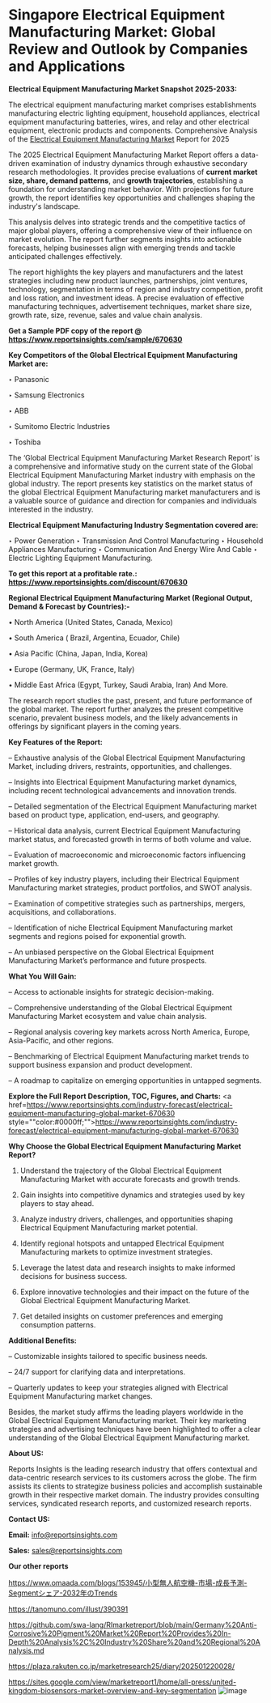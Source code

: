 # Singapore Electrical Equipment Manufacturing Market: Global Review and Outlook by Companies and Applications

<strong>Electrical Equipment Manufacturing Market Snapshot 2025-2033:</strong>

The electrical equipment manufacturing market comprises establishments manufacturing electric lighting equipment, household appliances, electrical equipment manufacturing batteries, wires, and relay and other electrical equipment, electronic products and components. Comprehensive Analysis of the <a href=https://www.reportsinsights.com/sample/670630>Electrical Equipment Manufacturing Market</a> Report for 2025

The 2025 Electrical Equipment Manufacturing Market Report offers a data-driven examination of industry dynamics through exhaustive secondary research methodologies. It provides precise evaluations of <strong>current market size, share, demand patterns</strong>, and <strong>growth trajectories</strong>, establishing a foundation for understanding market behavior. With projections for future growth, the report identifies key opportunities and challenges shaping the industry's landscape.

This analysis delves into strategic trends and the competitive tactics of major global players, offering a comprehensive view of their influence on market evolution. The report further segments insights into actionable forecasts, helping businesses align with emerging trends and tackle anticipated challenges effectively.

The report highlights the key players and manufacturers and the latest strategies including new product launches, partnerships, joint ventures, technology, segmentation in terms of region and industry competition, profit and loss ration, and investment ideas. A precise evaluation of effective manufacturing techniques, advertisement techniques, market share size, growth rate, size, revenue, sales and value chain analysis.

<strong>Get a Sample PDF copy of the report @ <a href=https://www.reportsinsights.com/sample/670630 style=color:#0000ff;>https://www.reportsinsights.com/sample/670630</a></strong>

<strong>Key Competitors of the Global Electrical Equipment Manufacturing Market are:</strong>

‣ Panasonic

‣ Samsung Electronics

‣ ABB

‣ Sumitomo Electric Industries

‣ Toshiba

The ‘Global Electrical Equipment Manufacturing Market Research Report’ is a comprehensive and informative study on the current state of the Global Electrical Equipment Manufacturing Market industry with emphasis on the global industry. The report presents key statistics on the market status of the global Electrical Equipment Manufacturing market manufacturers and is a valuable source of guidance and direction for companies and individuals interested in the industry.

<strong>Electrical Equipment Manufacturing Industry Segmentation covered are:</strong>

‣ Power Generation
‣ Transmission And Control Manufacturing
‣ Household Appliances Manufacturing
‣ Communication And Energy Wire And Cable
‣ Electric Lighting Equipment Manufacturing.

<strong>To get this report at a profitable rate.: <a href=https://www.reportsinsights.com/discount/670630 style=color:#0000ff;>https://www.reportsinsights.com/discount/670630</a></strong>

<strong>Regional Electrical Equipment Manufacturing Market (Regional Output, Demand &amp; Forecast by Countries):-</strong>

• North America (United States, Canada, Mexico)

• South America ( Brazil, Argentina, Ecuador, Chile)

• Asia Pacific (China, Japan, India, Korea)

• Europe (Germany, UK, France, Italy)

• Middle East Africa (Egypt, Turkey, Saudi Arabia, Iran) And More.

The research report studies the past, present, and future performance of the global market. The report further analyzes the present competitive scenario, prevalent business models, and the likely advancements in offerings by significant players in the coming years.

<strong>Key Features of the Report:</strong>

– Exhaustive analysis of the Global Electrical Equipment Manufacturing Market, including drivers, restraints, opportunities, and challenges.

– Insights into Electrical Equipment Manufacturing market dynamics, including recent technological advancements and innovation trends.

– Detailed segmentation of the Electrical Equipment Manufacturing market based on product type, application, end-users, and geography.

– Historical data analysis, current Electrical Equipment Manufacturing market status, and forecasted growth in terms of both volume and value.

– Evaluation of macroeconomic and microeconomic factors influencing market growth.

– Profiles of key industry players, including their Electrical Equipment Manufacturing market strategies, product portfolios, and SWOT analysis.

– Examination of competitive strategies such as partnerships, mergers, acquisitions, and collaborations.

– Identification of niche Electrical Equipment Manufacturing market segments and regions poised for exponential growth.

– An unbiased perspective on the Global Electrical Equipment Manufacturing Market’s performance and future prospects.

<strong>What You Will Gain:</strong>

– Access to actionable insights for strategic decision-making.

– Comprehensive understanding of the Global Electrical Equipment Manufacturing Market ecosystem and value chain analysis.

– Regional analysis covering key markets across North America, Europe, Asia-Pacific, and other regions.

– Benchmarking of Electrical Equipment Manufacturing market trends to support business expansion and product development.

– A roadmap to capitalize on emerging opportunities in untapped segments.

<strong>Explore the Full Report Description, TOC, Figures, and Charts:</strong>
<a href=https://www.reportsinsights.com/industry-forecast/electrical-equipment-manufacturing-global-market-670630 style=""color:#0000ff;"">https://www.reportsinsights.com/industry-forecast/electrical-equipment-manufacturing-global-market-670630</a>

<strong>Why Choose the Global Electrical Equipment Manufacturing Market Report?</strong>

1. Understand the trajectory of the Global Electrical Equipment Manufacturing Market with accurate forecasts and growth trends.

2. Gain insights into competitive dynamics and strategies used by key players to stay ahead.

3. Analyze industry drivers, challenges, and opportunities shaping Electrical Equipment Manufacturing market potential.

4. Identify regional hotspots and untapped Electrical Equipment Manufacturing markets to optimize investment strategies.

5. Leverage the latest data and research insights to make informed decisions for business success.

6. Explore innovative technologies and their impact on the future of the Global Electrical Equipment Manufacturing Market.

7. Get detailed insights on customer preferences and emerging consumption patterns.

<strong>Additional Benefits:</strong>

– Customizable insights tailored to specific business needs.

– 24/7 support for clarifying data and interpretations.

– Quarterly updates to keep your strategies aligned with Electrical Equipment Manufacturing market changes.

Besides, the market study affirms the leading players worldwide in the Global Electrical Equipment Manufacturing market. Their key marketing strategies and advertising techniques have been highlighted to offer a clear understanding of the Global Electrical Equipment Manufacturing market.

<strong><strong>About US</strong>:</strong>

Reports Insights is the leading research industry that offers contextual and data-centric research services to its customers across the globe. The firm assists its clients to strategize business policies and accomplish sustainable growth in their respective market domain. The industry provides consulting services, syndicated research reports, and customized research reports.

<strong>Contact US:</strong>

<p class=><b>Email:</b> <a href=mailto:info@reportsinsights.com>info@reportsinsights.com</a></p>
<p class=><b>Sales:</b> <a href=mailto:sales@reportsinsights.com>sales@reportsinsights.com</a></p>

<strong>Our other reports</strong>

<a href=https://www.omaada.com/blogs/153945/小型無人航空機-市場-成長予測-Segmentシェア-2032年のTrends>https://www.omaada.com/blogs/153945/小型無人航空機-市場-成長予測-Segmentシェア-2032年のTrends</a>

<a href=https://tanomuno.com/illust/390391>https://tanomuno.com/illust/390391</a>

<a href=https://github.com/swa-lang/RImarketreport/blob/main/Germany%20Anti-Corrosive%20Pigment%20Market%20Report%20Provides%20In-Depth%20Analysis%2C%20Industry%20Share%20and%20Regional%20Analysis.md>https://github.com/swa-lang/RImarketreport/blob/main/Germany%20Anti-Corrosive%20Pigment%20Market%20Report%20Provides%20In-Depth%20Analysis%2C%20Industry%20Share%20and%20Regional%20Analysis.md</a>

<a href=https://plaza.rakuten.co.jp/marketresearch25/diary/202501220028/>https://plaza.rakuten.co.jp/marketresearch25/diary/202501220028/</a>

<a href=https://sites.google.com/view/marketreport1/home/all-press/united-kingdom-biosensors-market-overview-and-key-segmentation>https://sites.google.com/view/marketreport1/home/all-press/united-kingdom-biosensors-market-overview-and-key-segmentation</a>
![image](https://github.com/user-attachments/assets/2d22f783-1892-4f4f-bb86-1ff6b1d0aa03)
